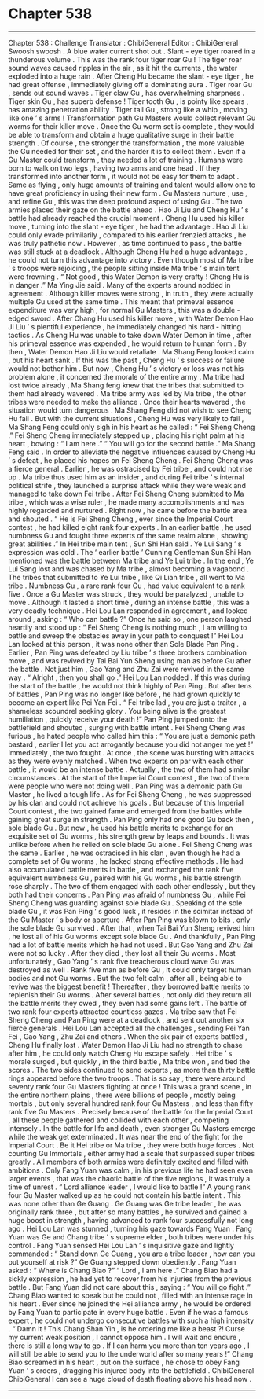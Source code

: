 
# Chapter 538


---

Chapter 538 : Challenge
Translator : ChibiGeneral Editor : ChibiGeneral
Swoosh swoosh .
A blue water current shot out . Slant - eye tiger roared in a thunderous volume .
This was the rank four tiger roar Gu !
The tiger roar sound waves caused ripples in the air , as it hit the currents , the water exploded into a huge rain .
After Cheng Hu became the slant - eye tiger , he had great offense , immediately giving off a dominating aura .
Tiger roar Gu , sends out sound waves . Tiger claw Gu , has overwhelming sharpness . Tiger skin Gu , has superb defense !
Tiger tooth Gu , is pointy like spears , has amazing penetration ability . Tiger tail Gu , strong like a whip , moving like one ’ s arms !
Transformation path Gu Masters would collect relevant Gu worms for their killer move . Once the Gu worm set is complete , they would be able to transform and obtain a huge qualitative surge in their battle strength .
Of course , the stronger the transformation , the more valuable the Gu needed for their set , and the harder it is to collect them .
Even if a Gu Master could transform , they needed a lot of training . Humans were born to walk on two legs , having two arms and one head . If they transformed into another form , it would not be easy for them to adapt .
Same as flying , only huge amounts of training and talent would allow one to have great proficiency in using their new form .
Gu Masters nurture , use , and refine Gu , this was the deep profound aspect of using Gu .
The two armies placed their gaze on the battle ahead .
Hao Ji Liu and Cheng Hu ’ s battle had already reached the crucial moment .
Cheng Hu used his killer move , turning into the slant - eye tiger , he had the advantage . Hao Ji Liu could only evade primilarily , compared to his earlier frenzied attacks , he was truly pathetic now .
However , as time continued to pass , the battle was still stuck at a deadlock . Although Cheng Hu had a huge advantage , he could not turn this advantage into victory .
Even though most of Ma tribe ’ s troops were rejoicing , the people sitting inside Ma tribe ’ s main tent were frowning .
“ Not good , this Water Demon is very crafty ! Cheng Hu is in danger .” Ma Ying Jie said .
Many of the experts around nodded in agreement .
Although killer moves were strong , in truth , they were actually multiple Gu used at the same time . This meant that primeval essence expenditure was very high , for normal Gu Masters , this was a double - edged sword .
After Chang Hu used his killer move , with Water Demon Hao Ji Liu ’ s plentiful experience , he immediately changed his hard - hitting tactics . As Cheng Hu was unable to take down Water Demon in time , after his primeval essence was expended , he would return to human form . By then , Water Demon Hao Ji Liu would retaliate .
Ma Shang Feng looked calm , but his heart sank .
If this was the past , Cheng Hu ’ s success or failure would not bother him . But now , Cheng Hu ’ s victory or loss was not his problem alone , it concerned the morale of the entire army .
Ma tribe had lost twice already , Ma Shang feng knew that the tribes that submitted to them had already wavered .
Ma tribe army was led by Ma tribe , the other tribes were needed to make the alliance . Once their hearts wavered , the situation would turn dangerous .
Ma Shang Feng did not wish to see Cheng Hu fail .
But with the current situations , Cheng Hu was very likely to fail , Ma Shang Feng could only sigh in his heart as he called : “ Fei Sheng Cheng .”
Fei Sheng Cheng immediately stepped up , placing his right palm at his heart , bowing : “ I am here .”
“ You will go for the second battle .” Ma Shang Feng said . In order to alleviate the negative influences caused by Cheng Hu ’ s defeat , he placed his hopes on Fei Sheng Cheng .
Fei Sheng Cheng was a fierce general .
Earlier , he was ostracised by Fei tribe , and could not rise up . Ma tribe thus used him as an insider , and during Fei tribe ’ s internal political strife , they launched a surprise attack while they were weak and managed to take down Fei tribe .
After Fei Sheng Cheng submitted to Ma tribe , which was a wise ruler , he made many accomplishments and was highly regarded and nurtured .
Right now , he came before the battle area and shouted .
“ He is Fei Sheng Cheng , ever since the Imperial Court contest , he had killed eight rank four experts . In an earlier battle , he used numbness Gu and fought three experts of the same realm alone , showing great abilities .” In Hei tribe main tent , Sun Shi Han said .
Ye Lui Sang ’ s expression was cold .
The ‘ earlier battle ’ Cunning Gentleman Sun Shi Han mentioned was the battle between Ma tribe and Ye Lui tribe . In the end , Ye Lui Sang lost and was chased by Ma tribe , almost becoming a vagabond . The tribes that submitted to Ye Lui tribe , like Qi Lian tribe , all went to Ma tribe .
Numbness Gu , a rare rank four Gu , had value equivalent to a rank five . Once a Gu Master was struck , they would be paralyzed , unable to move . Although it lasted a short time , during an intense battle , this was a very deadly technique .
Hei Lou Lan responded in agreement , and looked around , asking : “ Who can battle ?”
Once he said so , one person laughed heartily and stood up : “ Fei Sheng Cheng is nothing much , I am willing to battle and sweep the obstacles away in your path to conquest !”
Hei Lou Lan looked at this person , it was none other than Sole Blade Pan Ping .
Earlier , Pan Ping was defeated by Liu tribe ’ s three brothers combination move , and was revived by Tai Bai Yun Sheng using man as before Gu after the battle . Not just him , Gao Yang and Zhu Zai were revived in the same way .
“ Alright , then you shall go .” Hei Lou Lan nodded .
If this was during the start of the battle , he would not think highly of Pan Ping . But after tens of battles , Pan Ping was no longer like before , he had grown quickly to become an expert like Pei Yan Fei .
“ Fei tribe lad , you are just a traitor , a shameless scoundrel seeking glory . You being alive is the greatest humiliation , quickly receive your death !” Pan Ping jumped onto the battlefield and shouted , surging with battle intent .
Fei Sheng Cheng was furious , he hated people who called him this : “ You are just a demonic path bastard , earlier I let you act arrogantly because you did not anger me yet !”
Immediately , the two fought .
At once , the scene was bursting with attacks as they were evenly matched . When two experts on par with each other battle , it would be an intense battle .
Actually , the two of them had similar circumstances . At the start of the Imperial Court contest , the two of them were people who were not doing well . Pan Ping was a demonic path Gu Master , he lived a tough life . As for Fei Sheng Cheng , he was suppressed by his clan and could not achieve his goals .
But because of this Imperial Court contest , the two gained fame and emerged from the battles while gaining great surge in strength .
Pan Ping only had one good Gu back then , sole blade Gu . But now , he used his battle merits to exchange for an exquisite set of Gu worms , his strength grew by leaps and bounds . It was unlike before when he relied on sole blade Gu alone .
Fei Sheng Cheng was the same .
Earlier , he was ostracised in his clan , even though he had a complete set of Gu worms , he lacked strong effective methods . He had also accumulated battle merits in battle , and exchanged the rank five equivalent numbness Gu , paired with his Gu worms , his battle strength rose sharply .
The two of them engaged with each other endlessly , but they both had their concerns .
Pan Ping was afraid of numbness Gu , while Fei Sheng Cheng was guarding against sole blade Gu .
Speaking of the sole blade Gu , it was Pan Ping ’ s good luck , it resides in the scimitar instead of the Gu Master ’ s body or aperture .
After Pan Ping was blown to bits , only the sole blade Gu survived .
After that , when Tai Bai Yun Sheng revived him , he lost all of his Gu worms except sole blade Gu . And thankfully , Pan Ping had a lot of battle merits which he had not used .
But Gao Yang and Zhu Zai were not so lucky .
After they died , they lost all their Gu worms . Most unfortunately , Gao Yang ’ s rank five treacherous cloud wave Gu was destroyed as well .
Rank five man as before Gu , it could only target human bodies and not Gu worms .
But the two felt calm , after all , being able to revive was the biggest benefit !
Thereafter , they borrowed battle merits to replenish their Gu worms . After several battles , not only did they return all the battle merits they owed , they even had some gains left .
The battle of two rank four experts attracted countless gazes .
Ma tribe saw that Fei Sheng Cheng and Pan Ping were at a deadlock , and sent out another six fierce generals .
Hei Lou Lan accepted all the challenges , sending Pei Yan Fei , Gao Yang , Zhu Zai and others .
When the six pair of experts battled , Cheng Hu finally lost . Water Demon Hao Ji Liu had no strength to chase after him , he could only watch Cheng Hu escape safely .
Hei tribe ’ s morale surged , but quickly , in the third battle , Ma tribe won , and tied the scores .
The two sides continued to send experts , as more than thirty battle rings appeared before the two troops .
That is so say , there were around seventy rank four Gu Masters fighting at once !
This was a grand scene , in the entire northern plains , there were billions of people , mostly being mortals , but only several hundred rank four Gu Masters , and less than fifty rank five Gu Masters .
Precisely because of the battle for the Imperial Court , all these people gathered and collided with each other , competing intensely . In the battle for life and death , even stronger Gu Masters emerge while the weak get exterminated .
It was near the end of the fight for the Imperial Court . Be it Hei tribe or Ma tribe , they were both huge forces .
Not counting Gu Immortals , either army had a scale that surpassed super tribes greatly .
All members of both armies were definitely excited and filled with ambitions .
Only Fang Yuan was calm , in his previous life he had seen even larger events , that was the chaotic battle of the five regions , it was truly a time of unrest .
“ Lord alliance leader , I would like to battle !” A young rank four Gu Master walked up as he could not contain his battle intent .
This was none other than Ge Guang .
Ge Guang was Ge tribe leader , he was originally rank three , but after so many battles , he survived and gained a huge boost in strength , having advanced to rank four successfully not long ago .
Hei Lou Lan was stunned , turning his gaze towards Fang Yuan .
Fang Yuan was Ge and Chang tribe ’ s supreme elder , both tribes were under his control .
Fang Yuan sensed Hei Lou Lan ’ s inquisitive gaze and lightly commanded : “ Stand down Ge Guang , you are a tribe leader , how can you put yourself at risk ?”
Ge Guang stepped down obediently .
Fang Yuan asked : “ Where is Chang Biao ?”
“ Lord , I am here .” Chang Biao had a sickly expression , he had yet to recover from his injuries from the previous battle .
But Fang Yuan did not care about this , saying : “ You will go fight .”
Chang Biao wanted to speak but he could not , filled with an intense rage in his heart . Ever since he joined the Hei alliance army , he would be ordered by Fang Yuan to participate in every huge battle .
Even if he was a famous expert , he could not undergo consecutive battles with such a high intensity .
“ Damn it ! This Chang Shan Yin , is he ordering me like a beast ?! Curse my current weak position , I cannot oppose him . I will wait and endure , there is still a long way to go . If I can harm you more than ten years ago , I will still be able to send you to the underworld after so many years !”
Chang Biao screamed in his heart , but on the surface , he chose to obey Fang Yuan ’ s orders , dragging his injured body into the battlefield .
ChibiGeneral ChibiGeneral I can see a huge cloud of death floating above his head now .

---

